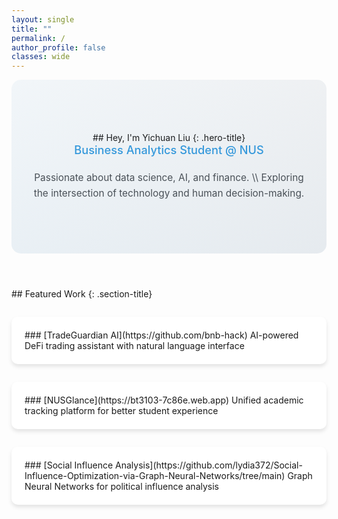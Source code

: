 ```yaml
---
layout: single
title: ""
permalink: /
author_profile: false
classes: wide
---
```


<style>
.author__avatar {
  display: block;
  width: 100%;
  max-width: 200px;
  margin: 0 auto 1em;
}

.author__avatar img {
  max-width: 200px;
  border-radius: 50%;
  border: 3px solid #fff;
  box-shadow: 0 0 10px rgba(0,0,0,0.1);
}

.sidebar.sticky {
  opacity: 1 !important;
  -webkit-transition: opacity 0.75s ease-in-out;
  transition: opacity 0.75s ease-in-out;
}

@media (min-width: 64em) {
  .author__avatar {
    display: block;
    width: auto;
    max-width: 250px;
    margin: 0 auto 1em;
  }
  
  .author__avatar img {
    max-width: 250px;
    padding: 5px;
  }
}

.page {
  padding-right: 0 !important;
  width: 100% !important;
  float: left !important;
}

.hero-section {
  padding: 6em 2em;
  background: linear-gradient(135deg, #f8f9fa 0%, #e9ecef 100%);
  border-radius: 15px;
  margin: 0 auto 4em;
  text-align: center;
  position: relative;
  overflow: hidden;
}

.hero-section::before {
  content: '';
  position: absolute;
  top: 0;
  left: 0;
  right: 0;
  bottom: 0;
  background: linear-gradient(45deg, rgba(52, 152, 219, 0.05) 0%, rgba(52, 152, 219, 0) 100%);
  z-index: 1;
}

.hero-title {
  font-size: 2.8em;
  font-weight: 700;
  color: #2c3e50;
  margin-bottom: 0.3em;
  letter-spacing: -0.02em;
  line-height: 1.2;
  position: relative;
  z-index: 2;
}

.hero-subtitle {
  font-size: 1.3em;
  color: #3498db;
  margin-bottom: 1.2em;
  font-weight: 500;
  position: relative;
  z-index: 2;
}

.hero-description {
  font-size: 1.1em;
  color: #495057;
  max-width: 500px;
  margin: 0 auto;
  line-height: 1.6;
  position: relative;
  z-index: 2;
}

.text-center {
  text-align: center;
}

.section-title {
  color: #2c3e50;
  border-bottom: 2px solid #3498db;
  padding-bottom: 0.3em;
  margin-bottom: 1.5em;
}

.project-grid {
  display: grid;
  grid-template-columns: repeat(auto-fit, minmax(300px, 1fr));
  gap: 2em;
  margin-top: 2em;
}

.project-card {
  background: white;
  padding: 1.5em;
  border-radius: 10px;
  box-shadow: 0 4px 6px rgba(0,0,0,0.1);
  transition: transform 0.2s ease, box-shadow 0.2s ease;
}

.project-card:hover {
  transform: translateY(-5px);
  box-shadow: 0 6px 12px rgba(0,0,0,0.15);
}

.project-card h3 {
  margin-top: 0;
  color: #2c3e50;
}

.project-card a {
  color: #3498db;
  text-decoration: none;
}

.project-card a:hover {
  text-decoration: underline;
}

@media (max-width: 768px) {
  .hero-section {
    padding: 2em 1em;
  }
  
  .hero-title {
    font-size: 2em;
  }
  
  .hero-subtitle {
    font-size: 1.1em;
  }
  
  .hero-description {
    font-size: 1em;
    padding: 0 1em;
  }
  
  .project-grid {
    grid-template-columns: 1fr;
  }
}
</style>

<div class="hero-section" markdown="1">
## Hey, I'm Yichuan Liu
{: .hero-title}

<div class="hero-subtitle" markdown="1">
Business Analytics Student @ NUS
</div>

<div class="hero-description" markdown="1">
Passionate about data science, AI, and finance. \\
Exploring the intersection of technology and human decision-making.
</div>
</div>

<div class="featured-work" markdown="1">
## Featured Work
{: .section-title}

<div class="project-grid" markdown="1">
<div class="project-card" markdown="1">
### [TradeGuardian AI](https://github.com/bnb-hack)
AI-powered DeFi trading assistant with natural language interface
</div>

<div class="project-card" markdown="1">
### [NUSGlance](https://bt3103-7c86e.web.app)
Unified academic tracking platform for better student experience
</div>

<div class="project-card" markdown="1">
### [Social Influence Analysis](https://github.com/lydia372/Social-Influence-Optimization-via-Graph-Neural-Networks/tree/main)
Graph Neural Networks for political influence analysis
</div>
</div>
</div>